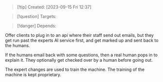 
>[!tip] Created: [2023-09-15 Fri 12:37]

>[!question] Targets: 

>[!danger] Depends: 

Offer clients to plug in to an api where their staff send out emails, but they get run past the experts AI service first, and get marked up and sent back to the humans.

If the humans email back with some questions, then a real human pops in to explain it.
They optionally get checked over by a human before going out.

The expert changes are used to train the machine.  The training of the machine is kept proprietary.